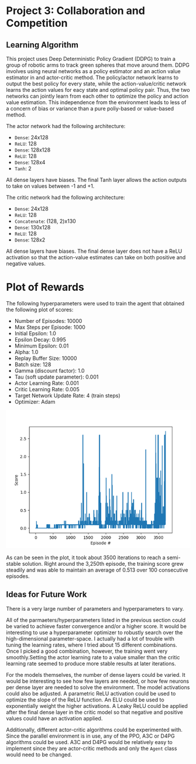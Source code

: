 # Project 3: Collaboration and Competition

## Learning Algorithm
This project uses Deep Deterministic Policy Gradient (DDPG) to train a group of robotic arms to track green spheres that move around them. DDPG involves using  neural networks as a policy estimator and an action value estimator in and actor-critic method. The policy/actor network learns to output the best policy for every state, while the action-value/critic network learns the action values for eacy state and optimal policy pair. Thus, the two networks can jointly learn from each other to optimize the policy and action value estimation. This independence from the environment leads to less of a concern of bias or variance than a pure poliy-based or value-based method.

The actor network had the following architecture:

* `Dense`: 24x128
* `ReLU`: 128
* `Dense`: 128x128
* `ReLU`: 128
* `Dense`: 128x4
* `Tanh`: 2

All dense layers have biases. The final Tanh layer allows the action outputs to take on values between -1 and +1.

The critic network had the following architecture:

* `Dense`: 24x128
* `ReLU`: 128
* `Concatenate`: (128, 2)x130
* `Dense`: 130x128
* `ReLU`: 128
* `Dense`: 128x2

All dense layers have biases. The final dense layer does not have a ReLU activation so that the action-value estimates can take on both positive and negative values.


# Plot of Rewards
The following hyperparameters were used to train the agent that obtained the following plot of scores:

* Number of Episodes: 10000
* Max Steps per Episode: 1000
* Initial Epsilon: 1.0
* Epsilon Decay: 0.995
* Minimum Epsilon: 0.01
* Alpha: 1.0
* Replay Buffer Size: 10000
* Batch size: 128
* Gamma (discount factor): 1.0
* Tau (soft update parameter): 0.001
* Actor Learning Rate: 0.001
* Critic Learning Rate: 0.005
* Target Network Update Rate: 4 (train steps)
* Optimizer: Adam

![scores_plot](scores_plot.png)

As can be seen in the plot, it took about 3500 iterations to reach a semi-stable solution. Right around the 3,250th episode, the training score grew steadily and was able to maintain an average of 0.513 over 100 consecutive episodes.

## Ideas for Future Work
There is a very large number of parameters and hyperparameters to vary. 

All of the parmaeters/hyperparameters listed in the previous section could be varied to achieve faster convergence and/or a higher score. It would be interesting to use a hyperparameter optimizer to robustly search over the high-dimensional parameter-space. I actually had a lot of trouble with tuning the learning rates, where I tried about 15 different combinations. Once I picked a good combination, however, the training went very smoothly.Setting the actor learning rate to a value smaller than the critic learning rate seemed to produce more stable results at later iterations.

For the models themselves, the number of dense layers could be varied. It would be interesting to see how few layers are needed, or how few neurons per dense layer are needed to solve the environment. The model activations could also be adjusted. A parametric ReLU activation could be used to optimize the slope of the ReLU function. An ELU could be used to exponentially weight the higher activations. A Leaky ReLU could be applied after the final dense layer in the critic model so that negative and positive values could have an activation applied.

Additionally, different actor-critic algorithms could be experimented with. Since the parallel environment is in use, any of the PPO, A3C or D4PG algorithms could be used. A3C and D4PG would be relatively easy to implement since they are actor-critic methods and only the `Agent` class would need to be changed.